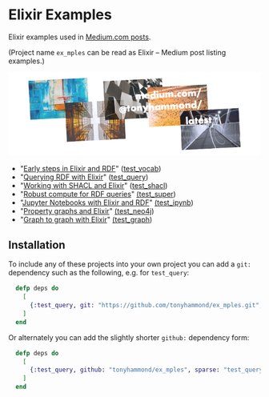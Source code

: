 # Elixir Examples
Elixir examples used in [Medium.com posts](https://medium.com/@tonyhammond/latest).

(Project name `ex_mples` can be read as Elixir – Medium post listing examples.)

![medium-posts-no-tags.jpg](./images/medium-posts-no-tags.jpg)

* "[Early steps in Elixir and RDF](https://medium.com/@tonyhammond/early-steps-in-elixir-and-rdf-5078a4ebfe0f)" ([test_vocab](./test_vocab/))
* "[Querying RDF with Elixir](https://medium.com/@tonyhammond/querying-rdf-with-elixir-2378b39d65cc)" ([test_query](./test_query/))
* "[Working with SHACL and Elixir](https://medium.com/@tonyhammond/working-with-shacl-and-elixir-4719473d43c1)" ([test_shacl](./test_shacl/))
* "[Robust compute for RDF queries](https://medium.com/@tonyhammond/robust-compute-for-rdf-queries-eb2ad665ef12)" [(test_super](./test_super/))
* "[Jupyter Notebooks with Elixir and RDF](https://medium.com/@tonyhammond/jupyter-notebooks-with-elixir-and-rdf-598689c2dad3)" [(test_ipynb](./test_ipynb/))
* "[Property graphs and Elixir](https://medium.com/@tonyhammond/property-graphs-and-elixir-13672940804b)" [(test_neo4j](./test_neo4j/))
* "[Graph to graph with Elixir](https://medium.com/@tonyhammond/graph-to-graph-with-elixir-9cd7fd6f2128)" [(test_graph](./test_graph/))

## Installation

To include any of these projects into your own project you can add a `git:` dependency such as the following, e.g. for `test_query`:

```elixir
  defp deps do
    [
      {:test_query, git: "https://github.com/tonyhammond/ex_mples.git", sparse: "test_query"}
    ]
  end
```

Or alternately you can add the slightly shorter `github:` dependency form:

```elixir
  defp deps do
    [
      {:test_query, github: "tonyhammond/ex_mples", sparse: "test_query"}
    ]
  end
```
